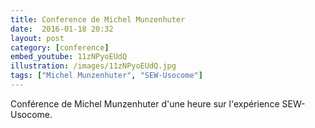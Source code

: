 ```yaml
---
title: Conference de Michel Munzenhuter
date:  2016-01-18 20:32
layout: post
category: [conference]
embed_youtube: 11zNPyoEUdQ
illustration: /images/11zNPyoEUdQ.jpg
tags: ["Michel Munzenhuter", "SEW-Usocome"]
---
```




Conférence de Michel Munzenhuter d'une heure sur l'expérience SEW-Usocome.

